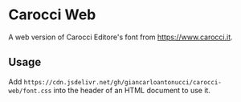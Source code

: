# Carocci Web

A web version of Carocci Editore's font from https://www.carocci.it.

## Usage

Add `https://cdn.jsdelivr.net/gh/giancarloantonucci/carocci-web/font.css` into the header of an HTML document to use it.
